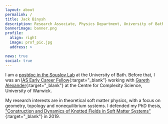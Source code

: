 ```yaml
---
layout: about
permalink: /
title: Jack Binysh 
description: Research Associate, Physics Department, University of Bath.
bannerimage: banner.png
profile:
  align: right
  image: prof_pic.jpg
  address: >

news: true
social: true 
---
```

 I am a [postdoc in the Souslov Lab](https://people.bath.ac.uk/as3764/authors/jack/) at the University of Bath. Before that, I was an [IAS Early Career Fellow](https://warwick.ac.uk/fac/cross_fac/ias/about/community){:target="\_blank"} working with [Gareth Alexander](https://warwick.ac.uk/fac/sci/physics/staff/academic/galexander/){:target="\_blank"} at the Centre for Complexity Science, University of Warwick.


My research interests are in theoretical soft matter physics, with a focus on geometry, topology and nonequilibrium systems. I defended my PhD thesis, ["Construction and Dynamics of Knotted Fields in Soft Matter Systems"](https://github.com/jackbinysh/Thesis){:target="\_blank"} in 2019.

